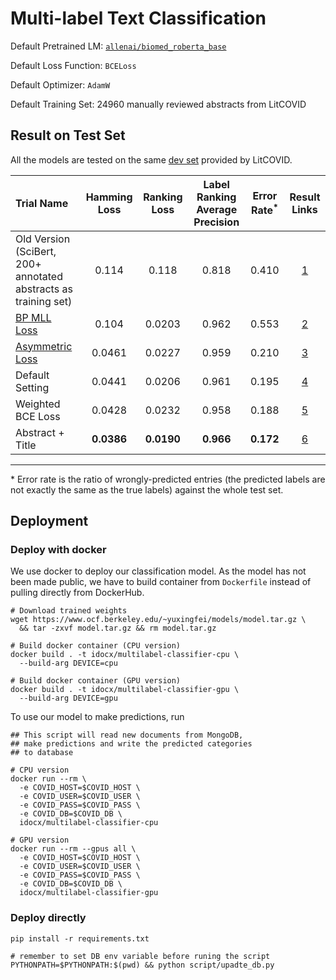 # Multi-label Text Classification

Default Pretrained LM: [`allenai/biomed_roberta_base`](https://huggingface.co/allenai/biomed_roberta_base)

Default Loss Function: `BCELoss`

Default Optimizer: `AdamW` 

Default Training Set: 24960 manually reviewed abstracts from LitCOVID

## Result on Test Set
All the models are tested on the same [dev set](https://ftp.ncbi.nlm.nih.gov/pub/lu/LitCovid/biocreative/BC7-LitCovid-Dev.csv) provided by LitCOVID.

| Trial Name | Hamming Loss | Ranking Loss | Label Ranking Average Precision | Error Rate<sup>*</sup> |Result Links|
| :-------  |      :------:     |     :-----:      |    :------:           | :---:| :----:|
|Old Version (SciBert, 200+ annotated abstracts as training set)|0.114|0.118|0.818|0.410|[1](results/scibert-bce_loss-adamw-small_dataset-2_July)|
|[BP MLL Loss](https://ieeexplore.ieee.org/document/1683770)|0.104|0.0203|0.962|0.553|[2](results/biomed_roberta-bp_mll_loss-adamw-1_July)|
|[Asymmetric Loss](https://arxiv.org/abs/2009.14119)|0.0461|0.0227|0.959|0.210|[3](results/biomed_roberta-as_loss-adamw_1_3_1e-1_-1_July)|
|Default Setting|0.0441|0.0206|0.961|0.195|[4](results/biomed_roberta-bce_loss-29_Jun)|
| Weighted BCE Loss | 0.0428 | 0.0232 | 0.958 |0.188|[5](results/biomed_roberta-bce_loss_with_weight-adamw-30_Jun)|
| Abstract + Title | **0.0386** | **0.0190** | **0.966** | **0.172** | [6](results/biomed_roberta-bce_loss_with_weight-adamw-full-has_title-11_July) |
---
\* Error rate is the ratio of wrongly-predicted entries (the predicted labels are not exactly the same as the true labels) against the whole test set.

## Deployment
### Deploy with docker
We use docker to deploy our classification model. As the model has not been made public, we have to build container from `Dockerfile` instead of pulling directly from DockerHub.
```shell
# Download trained weights
wget https://www.ocf.berkeley.edu/~yuxingfei/models/model.tar.gz \
  && tar -zxvf model.tar.gz && rm model.tar.gz

# Build docker container (CPU version)
docker build . -t idocx/multilabel-classifier-cpu \
  --build-arg DEVICE=cpu

# Build docker container (GPU version)
docker build . -t idocx/multilabel-classifier-gpu \
  --build-arg DEVICE=gpu
```

To use our model to make predictions, run
```shell
## This script will read new documents from MongoDB, 
## make predictions and write the predicted categories
## to database

# CPU version
docker run --rm \
  -e COVID_HOST=$COVID_HOST \
  -e COVID_USER=$COVID_USER \
  -e COVID_PASS=$COVID_PASS \
  -e COVID_DB=$COVID_DB \
  idocx/multilabel-classifier-cpu
  
# GPU version
docker run --rm --gpus all \
  -e COVID_HOST=$COVID_HOST \
  -e COVID_USER=$COVID_USER \
  -e COVID_PASS=$COVID_PASS \
  -e COVID_DB=$COVID_DB \
  idocx/multilabel-classifier-gpu
```

### Deploy directly
```shell
pip install -r requirements.txt

# remember to set DB env variable before runing the script
PYTHONPATH=$PYTHONPATH:$(pwd) && python script/upadte_db.py
```